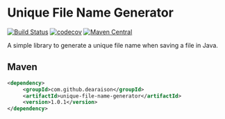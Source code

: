 # Unique File Name Generator

[![Build Status](https://travis-ci.com/DEARaison/unique-file-name-generator.svg?branch=master)](https://travis-ci.com/JosephMaria/unique-file-name-generator)
[![codecov](https://codecov.io/gh/DEARaison/unique-file-name-generator/branch/master/graph/badge.svg)](https://codecov.io/gh/JosephMaria/unique-file-name-generator)
[![Maven Central](https://img.shields.io/maven-central/v/com.github.dearaison/unique-file-name-generator.svg?label=Maven%20Central)](https://search.maven.org/search?q=g:%22com.github.dearaison%22%20AND%20a:%22unique-file-name-generator%22)

A simple library to generate a unique file name when saving a file in Java.

## Maven
```xml
<dependency>
     <groupId>com.github.dearaison</groupId>
     <artifactId>unique-file-name-generator</artifactId>
     <version>1.0.1</version>
</dependency>
```
